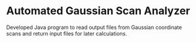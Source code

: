 # Automated Gaussian Scan Analyzer

Developed Java program to read output files from Gaussian coordinate scans and return input files for later calculations.


